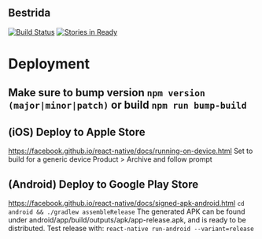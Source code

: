 ## Bestrida

[![Build Status](https://travis-ci.org/jrzimmerman/bestrida-rn.svg?branch=master)](https://travis-ci.org/jrzimmerman/bestrida-rn)
[![Stories in Ready](https://badge.waffle.io/jrzimmerman/bestrida-rn.png?label=ready&title=Ready)](http://waffle.io/jrzimmerman/bestrida-rn)

# Deployment

## Make sure to bump version `npm version (major|minor|patch)` or build `npm run bump-build`

## (iOS) Deploy to Apple Store
https://facebook.github.io/react-native/docs/running-on-device.html
Set to build for a generic device
Product > Archive and follow prompt

## (Android) Deploy to Google Play Store
https://facebook.github.io/react-native/docs/signed-apk-android.html
`cd android && ./gradlew assembleRelease`
The generated APK can be found under android/app/build/outputs/apk/app-release.apk, and is ready to be distributed.
Test release with: `react-native run-android --variant=release`
